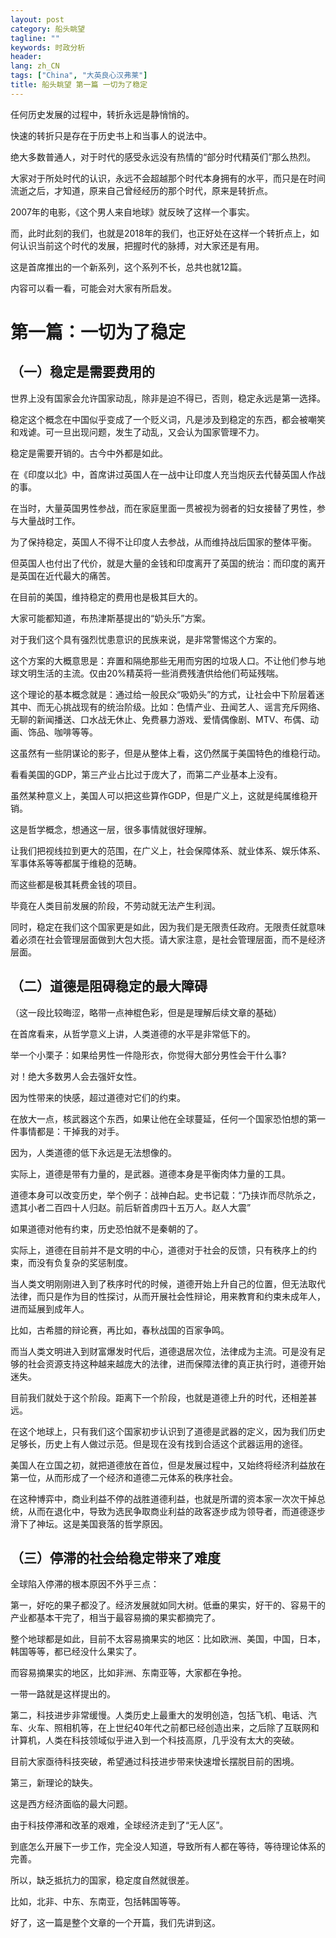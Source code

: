 ```yaml
---
layout: post
category: 船头眺望
tagline: ""
keywords: 时政分析
header:
lang: zh_CN 
tags: ["China", "大英良心汉弗莱"]
title: 船头眺望 第一篇 一切为了稳定
---
```

任何历史发展的过程中，转折永远是静悄悄的。

快速的转折只是存在于历史书上和当事人的说法中。

绝大多数普通人，对于时代的感受永远没有热情的“部分时代精英们”那么热烈。

大家对于所处时代的认识，永远不会超越那个时代本身拥有的水平，而只是在时间流逝之后，才知道，原来自己曾经经历的那个时代，原来是转折点。

2007年的电影，《这个男人来自地球》就反映了这样一个事实。

而，此时此刻的我们，也就是2018年的我们，也正好处在这样一个转折点上，如何认识当前这个时代的发展，把握时代的脉搏，对大家还是有用。

这是首席推出的一个新系列，这个系列不长，总共也就12篇。

内容可以看一看，可能会对大家有所启发。

# 第一篇：一切为了稳定

## （一）稳定是需要费用的

世界上没有国家会允许国家动乱，除非是迫不得已，否则，稳定永远是第一选择。

稳定这个概念在中国似乎变成了一个贬义词，凡是涉及到稳定的东西，都会被嘲笑和戏谑。可一旦出现问题，发生了动乱，又会认为国家管理不力。

稳定是需要开销的。古今中外都是如此。

在《印度以北》中，首席讲过英国人在一战中让印度人充当炮灰去代替英国人作战的事。

在当时，大量英国男性参战，而在家庭里面一贯被视为弱者的妇女接替了男性，参与大量战时工作。

为了保持稳定，英国人不得不让印度人去参战，从而维持战后国家的整体平衡。

但英国人也付出了代价，就是大量的金钱和印度离开了英国的统治：而印度的离开是英国在近代最大的痛苦。

在目前的美国，维持稳定的费用也是极其巨大的。

大家可能都知道，布热津斯基提出的“奶头乐”方案。

对于我们这个具有强烈忧患意识的民族来说，是非常警惕这个方案的。

这个方案的大概意思是：弃置和隔绝那些无用而穷困的垃圾人口。不让他们参与地球文明生活的主流。仅由20%精英将一些消费残渣供给他们苟延残喘。

这个理论的基本概念就是：通过给一般民众“吸奶头”的方式，让社会中下阶层着迷其中、而无心挑战现有的统治阶级。比如：色情产业、丑闻艺人、谣言充斥网络、无聊的新闻播送、口水战无休止、免费暴力游戏、爱情偶像剧、MTV、布偶、动画、饰品、咖啡等等。

这虽然有一些阴谋论的影子，但是从整体上看，这仍然属于美国特色的维稳行动。

看看美国的GDP，第三产业占比过于庞大了，而第二产业基本上没有。

虽然某种意义上，美国人可以把这些算作GDP，但是广义上，这就是纯属维稳开销。

这是哲学概念，想通这一层，很多事情就很好理解。

让我们把视线拉到更大的范围，在广义上，社会保障体系、就业体系、娱乐体系、军事体系等等都属于维稳的范畴。

而这些都是极其耗费金钱的项目。

毕竟在人类目前发展的阶段，不劳动就无法产生利润。

同时，稳定在我们这个国家更是如此，因为我们是无限责任政府。无限责任就意味着必须在社会管理层面做到大包大揽。请大家注意，是社会管理层面，而不是经济层面。

## （二）道德是阻碍稳定的最大障碍

（这一段比较晦涩，略带一点神棍色彩，但是是理解后续文章的基础）

在首席看来，从哲学意义上讲，人类道德的水平是非常低下的。

举一个小栗子：如果给男性一件隐形衣，你觉得大部分男性会干什么事?

对！绝大多数男人会去强奸女性。

因为性带来的快感，超过道德对它们的约束。

在放大一点，核武器这个东西，如果让他在全球蔓延，任何一个国家恐怕想的第一件事情都是：干掉我的对手。

因为，人类道德的低下永远是无法想像的。

实际上，道德是带有力量的，是武器。道德本身是平衡肉体力量的工具。

道德本身可以改变历史，举个例子：战神白起。史书记载：“乃挟诈而尽阬杀之，遗其小者二百四十人归赵。前后斩首虏四十五万人。赵人大震”

如果道德对他有约束，历史恐怕就不是秦朝的了。

实际上，道德在目前并不是文明的中心，道德对于社会的反馈，只有秩序上的约束，而没有负复杂的奖惩制度。

当人类文明刚刚进入到了秩序时代的时候，道德开始上升自己的位置，但无法取代法律，而只是作为目的性探讨，从而开展社会性辩论，用来教育和约束未成年人，进而延展到成年人。

比如，古希腊的辩论赛，再比如，春秋战国的百家争鸣。

而当人类文明进入到财富爆发时代后，道德退居次位，法律成为主流。可是没有足够的社会资源支持这种越来越庞大的法律，进而保障法律的真正执行时，道德开始迷失。

目前我们就处于这个阶段。距离下一个阶段，也就是道德上升的时代，还相差甚远。

在这个地球上，只有我们这个国家初步认识到了道德是武器的定义，因为我们历史足够长，历史上有人做过示范。但是现在没有找到合适这个武器运用的途径。

美国人在立国之初，就把道德放在首位，但是发展过程中，又始终将经济利益放在第一位，从而形成了一个经济和道德二元体系的秩序社会。

在这种博弈中，商业利益不停的战胜道德利益，也就是所谓的资本家一次次干掉总统，从而在退化中，导致为选民争取商业利益的政客逐步成为领导者，而道德逐步滑下了神坛。这是美国衰落的哲学原因。

## （三）停滞的社会给稳定带来了难度

全球陷入停滞的根本原因不外乎三点：

第一，好吃的果子都没了。经济发展就如同大树。低垂的果实，好干的、容易干的产业都基本干完了，相当于最容易摘的果实都摘完了。

整个地球都是如此，目前不太容易摘果实的地区：比如欧洲、美国，中国，日本，韩国等等，都已经没什么果实了。

而容易摘果实的地区，比如非洲、东南亚等，大家都在争抢。

一带一路就是这样提出的。

第二，科技进步非常缓慢。人类历史上最重大的发明创造，包括飞机、电话、汽车、火车、照相机等，在上世纪40年代之前都已经创造出来，之后除了互联网和计算机，人类在科技领域似乎进入到一个科技高原，几乎没有太大的突破。

目前大家亟待科技突破，希望通过科技进步带来快速增长摆脱目前的困境。

第三，新理论的缺失。

这是西方经济面临的最大问题。

由于科技停滞和改革的艰难，全球经济走到了“无人区”。

到底怎么开展下一步工作，完全没人知道，导致所有人都在等待，等待理论体系的完善。

所以，缺乏抵抗力的国家，稳定度自然就很差。

比如，北非、中东、东南亚，包括韩国等等。

好了，这一篇是整个文章的一个开篇，我们先讲到这。
   
